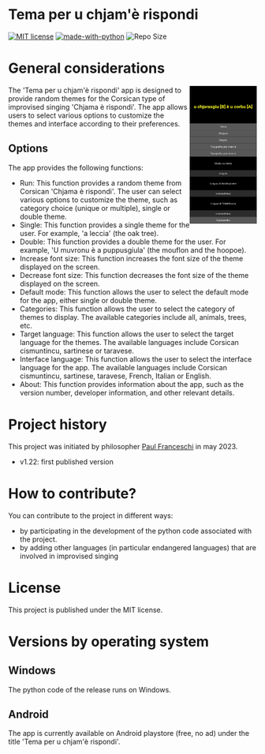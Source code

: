 # Tema per u chjam'è rispondi

[![MIT license](https://img.shields.io/badge/License-MIT-blue.svg)](https://lbesson.mit-license.org/)
[![made-with-python](https://img.shields.io/badge/Made%20with-Python-1f425f.svg)](https://www.python.org/)
![Repo Size](https://img.shields.io/github/repo-size/paulfranceschi/taxonomy-of-concepts-for-AI)

# General considerations
<img align="right" width="27%" src="https://github.com/paulfranceschi/Tema-per-u-chjam-e-rispondi/blob/main/Screenshot_2023-04-08-12-52-06-505_1024x500.jpg">

The 'Tema per u chjam'è rispondi' app is designed to provide random themes for the Corsican type of improvised singing 'Chjama è rispondi'. The app allows users to select various options to customize the themes and interface according to their preferences.

## Options
The app provides the following functions:
* Run: This function provides a random theme from Corsican 'Chjama è rispondi'. The user can select various options to customize the theme, such as category choice (unique or multiple), single or double theme.
* Single: This function provides a single theme for the user. For example, 'a leccia' (the oak tree).
* Double: This function provides a double theme for the user. For example, 'U muvronu è a puppusgiula' (the mouflon and the hoopoe).
* Increase font size: This function increases the font size of the theme displayed on the screen.
* Decrease font size: This function decreases the font size of the theme displayed on the screen.
* Default mode: This function allows the user to select the default mode for the app, either single or double theme.
* Categories: This function allows the user to select the category of themes to display. The available categories include all, animals, trees, etc.
* Target language: This function allows the user to select the target language for the themes. The available languages include Corsican cismuntincu, sartinese or taravese.
* Interface language: This function allows the user to select the interface language for the app. The available languages include Corsican cismuntincu, sartinese, taravese, French, Italian or English.
* About: This function provides information about the app, such as the version number, developer information, and other relevant details.

# Project history
This project was initiated by philosopher [Paul Franceschi](https://www.paulfranceschi.com) in may 2023.

* v1.22: first published version

# How to contribute?
You can contribute to the project in different ways:
* by participating in the development of the python code associated with the project.
* by adding other languages (in particular endangered languages) that are involved in improvised singing

# License
This project is published under the MIT license. 

# Versions by operating system
## Windows
The python code of the release runs on Windows.

## Android
The app is currently available on Android playstore (free, no ad) under the title 'Tema per u chjam'è rispondi'.
